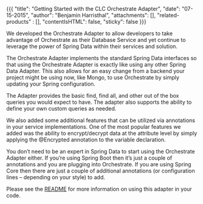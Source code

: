 {{{
  "title": "Getting Started with the CLC Orchestrate Adapter",
  "date": "07-15-2015",
  "author": "Benjamin Harristhal",
  "attachments": [],
  "related-products" : [],
  "contentIsHTML": false,
  "sticky": false
}}}

We developed the Orchestrate Adapter to allow developers to take advantage of Orchestrate as their Database Service and yet continue to leverage the power of Spring Data within their services and solution.

The Orchestrate Adapter implements the standard Spring Data interfaces so that using the Orchestrate Adapter is exactly like using any other Spring Data Adapter.  This also allows for an easy change from a backend your project might be using now, like Mongo, to use Orchestrate by simply updating your Spring configuration.

The Adapter provides the basic find, find all, and other out of the box queries you would expect to have.  The adapter also supports the ability to define your own custom queries as needed.  

We also added some additional features that can be utilized via annotations in your service implementations.  One of the most popular features we added was the ability to encrypt/decrypt data at the attribute level by simply applying the @Encrypted annotation to the variable declaration.

You don’t need to be an expert in Spring Data to start using the Orchestrate Adapter either.  If you’re using Spring Boot then it’s just a couple of annotations and you are plugging into Orchestrate.  If you are using Spring Core then there are just a couple of additional annotations (or configuration lines – depending on your style) to add.

Please see the [README](https://github.com/CenturyLinkCloud/clc-adapter-orchestrate) for more information on using this adapter in your code.
